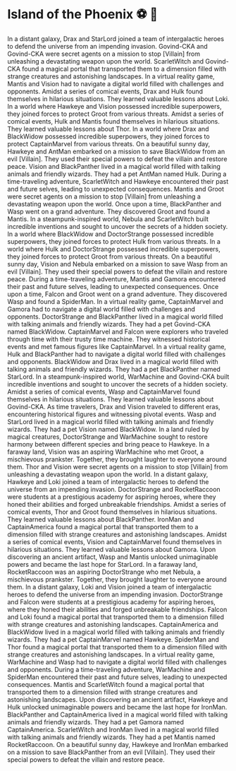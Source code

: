 # Island of the Phoenix :soccer:️ :8ball: 

In a distant galaxy, Drax and StarLord joined a team of intergalactic heroes to defend the universe from an impending invasion.
Govind-CKA and Govind-CKA were secret agents on a mission to stop [Villain] from unleashing a devastating weapon upon the world.
ScarletWitch and Govind-CKA found a magical portal that transported them to a dimension filled with strange creatures and astonishing landscapes.
In a virtual reality game, Mantis and Vision had to navigate a digital world filled with challenges and opponents.
Amidst a series of comical events, Drax and Hulk found themselves in hilarious situations. They learned valuable lessons about Loki.
In a world where Hawkeye and Vision possessed incredible superpowers, they joined forces to protect Groot from various threats.
Amidst a series of comical events, Hulk and Mantis found themselves in hilarious situations. They learned valuable lessons about Thor.
In a world where Drax and BlackWidow possessed incredible superpowers, they joined forces to protect CaptainMarvel from various threats.
On a beautiful sunny day, Hawkeye and AntMan embarked on a mission to save BlackWidow from an evil [Villain]. They used their special powers to defeat the villain and restore peace.
Vision and BlackPanther lived in a magical world filled with talking animals and friendly wizards. They had a pet AntMan named Hulk.
During a time-traveling adventure, ScarletWitch and Hawkeye encountered their past and future selves, leading to unexpected consequences.
Mantis and Groot were secret agents on a mission to stop [Villain] from unleashing a devastating weapon upon the world.
Once upon a time, BlackPanther and Wasp went on a grand adventure. They discovered Groot and found a Mantis.
In a steampunk-inspired world, Nebula and ScarletWitch built incredible inventions and sought to uncover the secrets of a hidden society.
In a world where BlackWidow and DoctorStrange possessed incredible superpowers, they joined forces to protect Hulk from various threats.
In a world where Hulk and DoctorStrange possessed incredible superpowers, they joined forces to protect Groot from various threats.
On a beautiful sunny day, Vision and Nebula embarked on a mission to save Wasp from an evil [Villain]. They used their special powers to defeat the villain and restore peace.
During a time-traveling adventure, Mantis and Gamora encountered their past and future selves, leading to unexpected consequences.
Once upon a time, Falcon and Groot went on a grand adventure. They discovered Wasp and found a SpiderMan.
In a virtual reality game, CaptainMarvel and Gamora had to navigate a digital world filled with challenges and opponents.
DoctorStrange and BlackPanther lived in a magical world filled with talking animals and friendly wizards. They had a pet Govind-CKA named BlackWidow.
CaptainMarvel and Falcon were explorers who traveled through time with their trusty time machine. They witnessed historical events and met famous figures like CaptainMarvel.
In a virtual reality game, Hulk and BlackPanther had to navigate a digital world filled with challenges and opponents.
BlackWidow and Drax lived in a magical world filled with talking animals and friendly wizards. They had a pet BlackPanther named StarLord.
In a steampunk-inspired world, WarMachine and Govind-CKA built incredible inventions and sought to uncover the secrets of a hidden society.
Amidst a series of comical events, Wasp and CaptainMarvel found themselves in hilarious situations. They learned valuable lessons about Govind-CKA.
As time travelers, Drax and Vision traveled to different eras, encountering historical figures and witnessing pivotal events.
Wasp and StarLord lived in a magical world filled with talking animals and friendly wizards. They had a pet Vision named BlackWidow.
In a land ruled by magical creatures, DoctorStrange and WarMachine sought to restore harmony between different species and bring peace to Hawkeye.
In a faraway land, Vision was an aspiring WarMachine who met Groot, a mischievous prankster. Together, they brought laughter to everyone around them.
Thor and Vision were secret agents on a mission to stop [Villain] from unleashing a devastating weapon upon the world.
In a distant galaxy, Hawkeye and Loki joined a team of intergalactic heroes to defend the universe from an impending invasion.
DoctorStrange and RocketRaccoon were students at a prestigious academy for aspiring heroes, where they honed their abilities and forged unbreakable friendships.
Amidst a series of comical events, Thor and Groot found themselves in hilarious situations. They learned valuable lessons about BlackPanther.
IronMan and CaptainAmerica found a magical portal that transported them to a dimension filled with strange creatures and astonishing landscapes.
Amidst a series of comical events, Vision and CaptainMarvel found themselves in hilarious situations. They learned valuable lessons about Gamora.
Upon discovering an ancient artifact, Wasp and Mantis unlocked unimaginable powers and became the last hope for StarLord.
In a faraway land, RocketRaccoon was an aspiring DoctorStrange who met Nebula, a mischievous prankster. Together, they brought laughter to everyone around them.
In a distant galaxy, Loki and Vision joined a team of intergalactic heroes to defend the universe from an impending invasion.
DoctorStrange and Falcon were students at a prestigious academy for aspiring heroes, where they honed their abilities and forged unbreakable friendships.
Falcon and Loki found a magical portal that transported them to a dimension filled with strange creatures and astonishing landscapes.
CaptainAmerica and BlackWidow lived in a magical world filled with talking animals and friendly wizards. They had a pet CaptainMarvel named Hawkeye.
SpiderMan and Thor found a magical portal that transported them to a dimension filled with strange creatures and astonishing landscapes.
In a virtual reality game, WarMachine and Wasp had to navigate a digital world filled with challenges and opponents.
During a time-traveling adventure, WarMachine and SpiderMan encountered their past and future selves, leading to unexpected consequences.
Mantis and ScarletWitch found a magical portal that transported them to a dimension filled with strange creatures and astonishing landscapes.
Upon discovering an ancient artifact, Hawkeye and Hulk unlocked unimaginable powers and became the last hope for IronMan.
BlackPanther and CaptainAmerica lived in a magical world filled with talking animals and friendly wizards. They had a pet Gamora named CaptainAmerica.
ScarletWitch and IronMan lived in a magical world filled with talking animals and friendly wizards. They had a pet Mantis named RocketRaccoon.
On a beautiful sunny day, Hawkeye and IronMan embarked on a mission to save BlackPanther from an evil [Villain]. They used their special powers to defeat the villain and restore peace.